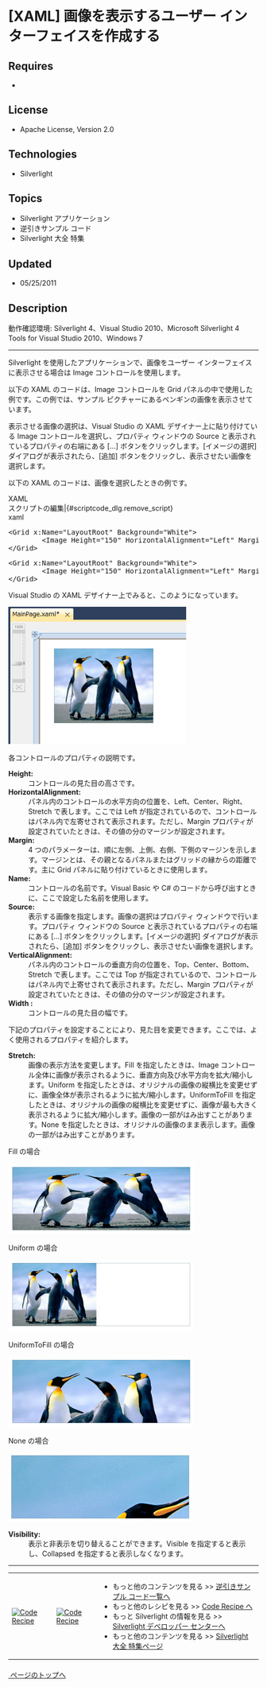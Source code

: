 # [XAML] 画像を表示するユーザー インターフェイスを作成する
## Requires
- 
## License
- Apache License, Version 2.0
## Technologies
- Silverlight
## Topics
- Silverlight アプリケーション
- 逆引きサンプル コード
- Silverlight 大全 特集
## Updated
- 05/25/2011
## Description

<p>動作確認環境: Silverlight 4、Visual Studio 2010、Microsoft Silverlight 4 Tools for Visual Studio 2010、Windows 7</p>
<hr>
<p>Silverlight を使用したアプリケーションで、画像をユーザー インターフェイスに表示させる場合は Image コントロールを使用します。</p>
<p>以下の XAML のコードは、Image コントロールを Grid パネルの中で使用した例です。この例では、サンプル ピクチャーにあるペンギンの画像を表示させています。</p>
<p>表示させる画像の選択は、Visual Studio の XAML デザイナー上に貼り付けている Image コントロールを選択し、プロパティ ウィンドウの Source と表示されているプロパティの右端にある [...] ボタンをクリックします。[イメージの選択] ダイアログが表示されたら、[追加] ボタンをクリックし、表示させたい画像を選択します。</p>
<p>以下の XAML のコードは、画像を選択したときの例です。</p>
<div class="scriptcode">
<div class="pluginEditHolder" pluginCommand="mceScriptCode">
<div class="title"><span>XAML</span></div>
<div class="pluginLinkHolder"><span class="pluginEditHolderLink">スクリプトの編集</span>|<span class="pluginRemoveHolderLink">{#scriptcode_dlg.remove_script}</span></div>
<span class="hidden">xaml</span>
<pre class="hidden">&lt;Grid x:Name=&quot;LayoutRoot&quot; Background=&quot;White&quot;&gt;
        &lt;Image Height=&quot;150&quot; HorizontalAlignment=&quot;Left&quot; Margin=&quot;30,20,0,0&quot; Name=&quot;image1&quot; Stretch=&quot;Fill&quot; VerticalAlignment=&quot;Top&quot; Width=&quot;200&quot; Source=&quot;/SLbook_Image;component/Images/Penguins.jpg&quot; /&gt;
&lt;/Grid&gt;</pre>
<div class="preview">
<pre id="codePreview" class="xaml"><span class="xaml__tag_start">&lt;Grid</span>&nbsp;x:<span class="xaml__attr_name">Name</span>=<span class="xaml__attr_value">&quot;LayoutRoot&quot;</span>&nbsp;<span class="xaml__attr_name">Background</span>=<span class="xaml__attr_value">&quot;White&quot;</span><span class="xaml__tag_start">&gt;&nbsp;
</span>&nbsp;&nbsp;&nbsp;&nbsp;&nbsp;&nbsp;&nbsp;&nbsp;<span class="xaml__tag_start">&lt;Image</span>&nbsp;<span class="xaml__attr_name">Height</span>=<span class="xaml__attr_value">&quot;150&quot;</span>&nbsp;<span class="xaml__attr_name">HorizontalAlignment</span>=<span class="xaml__attr_value">&quot;Left&quot;</span>&nbsp;<span class="xaml__attr_name">Margin</span>=<span class="xaml__attr_value">&quot;30,20,0,0&quot;</span>&nbsp;<span class="xaml__attr_name">Name</span>=<span class="xaml__attr_value">&quot;image1&quot;</span>&nbsp;<span class="xaml__attr_name">Stretch</span>=<span class="xaml__attr_value">&quot;Fill&quot;</span>&nbsp;<span class="xaml__attr_name">VerticalAlignment</span>=<span class="xaml__attr_value">&quot;Top&quot;</span>&nbsp;<span class="xaml__attr_name">Width</span>=<span class="xaml__attr_value">&quot;200&quot;</span>&nbsp;<span class="xaml__attr_name">Source</span>=<span class="xaml__attr_value">&quot;/SLbook_Image;component/Images/Penguins.jpg&quot;</span>&nbsp;<span class="xaml__tag_start">/&gt;</span>&nbsp;
<span class="xaml__tag_end">&lt;/Grid&gt;</span></pre>
</div>
</div>
</div>
<p>Visual Studio の XAML デザイナー上でみると、このようになっています。</p>
<p><img src="22418-image001.jpg" alt="図 1" width="358" height="276"></p>
<p>各コントロールのプロパティの説明です。</p>
<dl><dt><strong>Height:</strong> </dt><dd>コントロールの見た目の高さです。 </dd><dt><strong>HorizontalAlignment:</strong> </dt><dd>パネル内のコントロールの水平方向の位置を、Left、Center、Right、Stretch で表します。ここでは Left が指定されているので、コントロールはパネル内で左寄せされて表示されます。ただし、Margin プロパティが設定されていたときは、その値の分のマージンが設定されます。
</dd><dt><strong>Margin:</strong> </dt><dd>4 つのパラメーターは、順に左側、上側、右側、下側のマージンを示します。マージンとは、その親となるパネルまたはグリッドの縁からの距離です。主に Grid パネルに貼り付けているときに使用します。
</dd><dt><strong>Name:</strong> </dt><dd>コントロールの名前です。Visual Basic や C# のコードから呼び出すときに、ここで設定した名前を使用します。 </dd><dt><strong>Source:</strong> </dt><dd>表示する画像を指定します。画像の選択はプロパティ ウィンドウで行います。プロパティ ウィンドウの Source と表示されているプロパティの右端にある [...] ボタンをクリックします。[イメージの選択] ダイアログが表示されたら、[追加] ボタンをクリックし、表示させたい画像を選択します。
</dd><dt><strong>VerticalAlignment:</strong> </dt><dd>パネル内のコントロールの垂直方向の位置を、Top、Center、Bottom、Stretch で表します。ここでは Top が指定されているので、コントロールはパネル内で上寄せされて表示されます。ただし、Margin プロパティが設定されていたときは、その値の分のマージンが設定されます。
</dd><dt><strong>Width :</strong> </dt><dd>コントロールの見た目の幅です。 </dd></dl>
<p>下記のプロパティを設定することにより、見た目を変更できます。ここでは、よく使用されるプロパティを紹介します。</p>
<dl><dt><strong>Stretch:</strong> </dt><dd>画像の表示方法を変更します。Fill を指定したときは、Image コントロール全体に画像が表示されるように、垂直方向及び水平方向を拡大/縮小します。Uniform を指定したときは、オリジナルの画像の縦横比を変更せずに、画像全体が表示されるように拡大/縮小します。UniformToFill を指定したときは、オリジナルの画像の縦横比を変更せずに、画像が最も大きく表示されるように拡大/縮小します。画像の一部がはみ出すことがあります。None を指定したときは、オリジナルの画像のまま表示します。画像の一部がはみ出すことがあります。
</dd></dl>
<p>Fill の場合</p>
<p><img src="22419-image002.jpg" alt="図 2" width="375" height="143"></p>
<p>Uniform の場合</p>
<p><img src="22420-image003.jpg" alt="図 3" width="373" height="144"></p>
<p>UniformToFill の場合</p>
<p><img src="22421-image004.jpg" alt="図 4" width="374" height="142"></p>
<p>None の場合</p>
<p><img src="22422-image005.jpg" alt="図 5" width="371" height="139"></p>
<dl><dt><strong>Visibility:</strong> </dt><dd>表示と非表示を切り替えることができます。Visible を指定すると表示し、Collapsed を指定すると表示しなくなります。 </dd></dl>
<hr>
<div>
<table>
<tbody>
<tr>
<td><a href="http://msdn.microsoft.com/ja-jp/samplecode.recipe" target="_blank"><img title="Code Recipe" src="-ff950935.coderecipe_180x70%28ja-jp,msdn.10%29.jpg" border="0" alt="Code Recipe" width="180" height="70" style="margin-top:3px"></a></td>
<td><a href="http://msdn.microsoft.com/ja-jp/silverlight/" target="_blank"><img title="Silverlight デベロッパー センター" src="-ff950935.silverlight_180x70%28ja-jp,msdn.10%29.jpg" border="0" alt="Code Recipe" width="180" height="70" style="margin-top:3px"></a></td>
<td>
<ul>
<li>もっと他のコンテンツを見る &gt;&gt; <a href="http://msdn.microsoft.com/ja-jp/ff363212" target="_blank">
逆引きサンプル コード一覧へ</a> </li><li>もっと他のレシピを見る &gt;&gt; <a href="http://msdn.microsoft.com/ja-jp/samplecode.recipe" target="_blank">
Code Recipe へ</a> </li><li>もっと&nbsp;Silverlight の情報を見る &gt;&gt; <a href="http://msdn.microsoft.com/ja-jp/silverlight/" target="_blank">
Silverlight デベロッパー センターへ</a> </li><li>もっと他のコンテンツを見る &gt;&gt; <a href="http://msdn.microsoft.com/ja-jp/silverlight/hh201902" target="_blank">
Silverlight 大全 特集ページ</a> </li></ul>
</td>
</tr>
</tbody>
</table>
</div>
<p style="margin-top:20px"><a href="#top"><img src="16106-image.png" alt=""> ページのトップへ</a></p>
